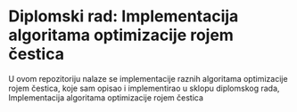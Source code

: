 # Diplomski rad: Implementacija algoritama optimizacije rojem čestica
U ovom repozitoriju nalaze se implementacije raznih algoritama optimizacije rojem čestica, koje sam opisao i implementirao u sklopu diplomskog rada, Implementacija algoritama optimizacije rojem čestica
